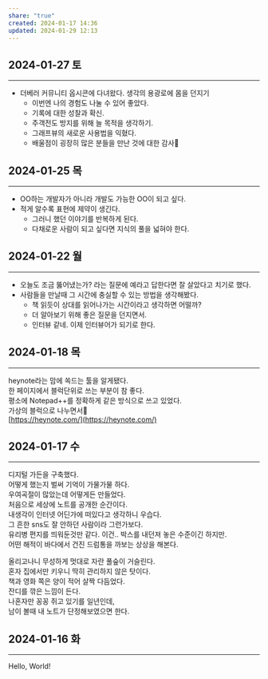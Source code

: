 ```yaml
---
share: "true"
created: 2024-01-17 14:36
updated: 2024-01-29 12:13
---
```

## 2024-01-27 토
--- 
- 더베러 커뮤니티 옵시콘에 다녀왔다. 생각의 용광로에 몸을 던지기
	- 이번엔 나의 경험도 나눌 수 있어 좋았다.
	- 기록에 대한 성찰과 확신.
	- 주객전도 방지를 위해 늘 목적을 생각하기.
	- 그래프뷰의 새로운 사용법을 익혔다.
	- 배울점이 굉장히 많은 분들을 만난 것에 대한 감사🙏

## 2024-01-25 목
--- 
- OO하는 개발자가 아니라 개발도 가능한 OO이 되고 싶다.
- 적게 알수록 표현에 제약이 생긴다. 
	- 그러니 했던 이야기를 반복하게 된다.
	- 다채로운 사람이 되고 싶다면 지식의 풀을 넓혀야 한다.


## 2024-01-22 월
--- 
- 오늘도 조금 뚫어냈는가? 라는 질문에 예라고 답한다면 잘 살았다고 치기로 했다.
- 사람들을 만날때 그 시간에 충실할 수 있는 방법을 생각해봤다.
	- 책 읽듯이 상대를 읽어나가는 시간이라고 생각하면 어떨까?
	- 더 알아보기 위해 좋은 질문을 던지면서.
	- 인터뷰 같네. 이제 인터뷰어가 되기로 한다.


## 2024-01-18 목
--- 
heynote라는 맘에 쏙드는 툴을 알게됐다.  
한 페이지에서 블럭단위로 쓰는 부분이 참 좋다.  
평소에 Notepad++를 정확하게 같은 방식으로 쓰고 있었다.  
가상의 블럭으로 나누면서🤣  
[https://heynote.com/](https://heynote.com/)


## 2024-01-17 수
---
디지털 가든을 구축했다.  
어떻게 했는지 벌써 기억이 가물가물 하다.  
우여곡절이 많았는데 어떻게든 만들었다.  
처음으로 세상에 노트를 공개한 순간이다.  
내생각이 인터넷 어딘가에 떠있다고 생각하니 우습다.  
그 흔한 sns도 잘 안하던 사람이라 그런가보다.  
유리병 편지를 띄워둔것만 같다. 이건.. 박스를 내던져 놓은 수준이긴 하지만.  
어떤 해적이 바다에서 건진 드럼통을 까보는 상상을 해본다.

올리고나니 무성하게 멋대로 자란 풀숲이 거슬린다.  
혼자 집에서만 키우니 딱히 관리하지 않은 탓이다.  
책과 영화 쪽은 양이 적어 살짝 다듬었다.  
잔디를 깎은 느낌이 든다.  
나혼자만 꽁꽁 쥐고 있기를 일년인데,  
남이 볼때 내 노트가 단정해보였으면 한다.


## 2024-01-16 화
---
Hello, World!